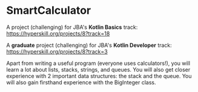 # SmartCalculator

A  project (challenging) for JBA's **Kotlin Basics** track: https://hyperskill.org/projects/8?track=18

A **graduate** project (challenging) for JBA's **Kotlin Developer** track: https://hyperskill.org/projects/8?track=3

Apart from writing a useful program (everyone uses calculators!), 
you will learn a lot about lists, stacks, strings, and queues.
You will also get closer experience with 2 important data structures:
the stack and the queue. You will also gain firsthand experience with the BigInteger class.
